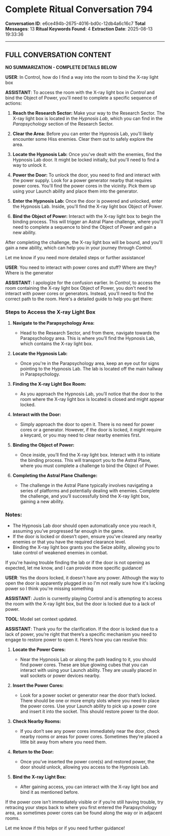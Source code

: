 # Complete Ritual Conversation 794

**Conversation ID**: e6ce494b-2675-4016-bd0c-12db4a6c16c7
**Total Messages**: 13
**Ritual Keywords Found**: 4
**Extraction Date**: 2025-08-13 19:33:36

---

## FULL CONVERSATION CONTENT

**NO SUMMARIZATION - COMPLETE DETAILS BELOW**

**USER**: In Control, how do I find a way into the room to bind the X-ray light box

**ASSISTANT**: To access the room with the X-ray light box in *Control* and bind the Object of Power, you'll need to complete a specific sequence of actions:

1. **Reach the Research Sector:** Make your way to the Research Sector. The X-ray light box is located in the *Hypnosis Lab*, which you can find in the *Parapsychology* section of the Research Sector.

2. **Clear the Area:** Before you can enter the Hypnosis Lab, you'll likely encounter some Hiss enemies. Clear them out to safely explore the area.

3. **Locate the Hypnosis Lab:** Once you've dealt with the enemies, find the Hypnosis Lab door. It might be locked initially, but you'll need to find a way to unlock it.

4. **Power the Door:** To unlock the door, you need to find and interact with the power supply. Look for a power generator nearby that requires power cores. You'll find the power cores in the vicinity. Pick them up using your Launch ability and place them into the generator.

5. **Enter the Hypnosis Lab:** Once the door is powered and unlocked, enter the Hypnosis Lab. Inside, you'll find the X-ray light box Object of Power.

6. **Bind the Object of Power:** Interact with the X-ray light box to begin the binding process. This will trigger an Astral Plane challenge, where you'll need to complete a sequence to bind the Object of Power and gain a new ability.

After completing the challenge, the X-ray light box will be bound, and you'll gain a new ability, which can help you in your journey through *Control*.

Let me know if you need more detailed steps or further assistance!

**USER**: You need to interact with power cores and stuff? Where are they? Where is the generator

**ASSISTANT**: I apologize for the confusion earlier. In *Control*, to access the room containing the X-ray light box Object of Power, you don't need to interact with power cores or generators. Instead, you’ll need to find the correct path to the room. Here's a detailed guide to help you get there:

### Steps to Access the X-ray Light Box

1. **Navigate to the Parapsychology Area:**
   - Head to the Research Sector, and from there, navigate towards the Parapsychology area. This is where you’ll find the Hypnosis Lab, which contains the X-ray light box.

2. **Locate the Hypnosis Lab:**
   - Once you're in the Parapsychology area, keep an eye out for signs pointing to the Hypnosis Lab. The lab is located off the main hallway in Parapsychology.

3. **Finding the X-ray Light Box Room:**
   - As you approach the Hypnosis Lab, you’ll notice that the door to the room where the X-ray light box is located is closed and might appear locked.

4. **Interact with the Door:**
   - Simply approach the door to open it. There is no need for power cores or a generator. However, if the door is locked, it might require a keycard, or you may need to clear nearby enemies first.

5. **Binding the Object of Power:**
   - Once inside, you’ll find the X-ray light box. Interact with it to initiate the binding process. This will transport you to the Astral Plane, where you must complete a challenge to bind the Object of Power.

6. **Completing the Astral Plane Challenge:**
   - The challenge in the Astral Plane typically involves navigating a series of platforms and potentially dealing with enemies. Complete the challenge, and you’ll successfully bind the X-ray light box, gaining a new ability.

### Notes:
- The Hypnosis Lab door should open automatically once you reach it, assuming you’ve progressed far enough in the game.
- If the door is locked or doesn’t open, ensure you’ve cleared any nearby enemies or that you have the required clearance level.
- Binding the X-ray light box grants you the Seize ability, allowing you to take control of weakened enemies in combat.

If you're having trouble finding the lab or if the door is not opening as expected, let me know, and I can provide more specific guidance!

**USER**: Yes the doors locked, it doesn't have any power. Although the way to open the door is apparently plugged in so I'm not really sure how it's lacking power so I think you're missing something

**ASSISTANT**: Justin is currently playing Control and is attempting to access the room with the X-ray light box, but the door is locked due to a lack of power.

**TOOL**: Model set context updated.

**ASSISTANT**: Thank you for the clarification. If the door is locked due to a lack of power, you’re right that there’s a specific mechanism you need to engage to restore power to open it. Here’s how you can resolve this:

1. **Locate the Power Cores:**
   - Near the Hypnosis Lab or along the path leading to it, you should find power cores. These are blue glowing cubes that you can interact with using your Launch ability. They are usually placed in wall sockets or power devices nearby.

2. **Insert the Power Cores:**
   - Look for a power socket or generator near the door that’s locked. There should be one or more empty slots where you need to place the power cores. Use your Launch ability to pick up a power core and insert it into the socket. This should restore power to the door.

3. **Check Nearby Rooms:**
   - If you don’t see any power cores immediately near the door, check nearby rooms or areas for power cores. Sometimes they’re placed a little bit away from where you need them.

4. **Return to the Door:**
   - Once you’ve inserted the power core(s) and restored power, the door should unlock, allowing you access to the Hypnosis Lab.

5. **Bind the X-ray Light Box:**
   - After gaining access, you can interact with the X-ray light box and bind it as mentioned before.

If the power core isn’t immediately visible or if you’re still having trouble, try retracing your steps back to where you first entered the Parapsychology area, as sometimes power cores can be found along the way or in adjacent rooms.

Let me know if this helps or if you need further guidance!